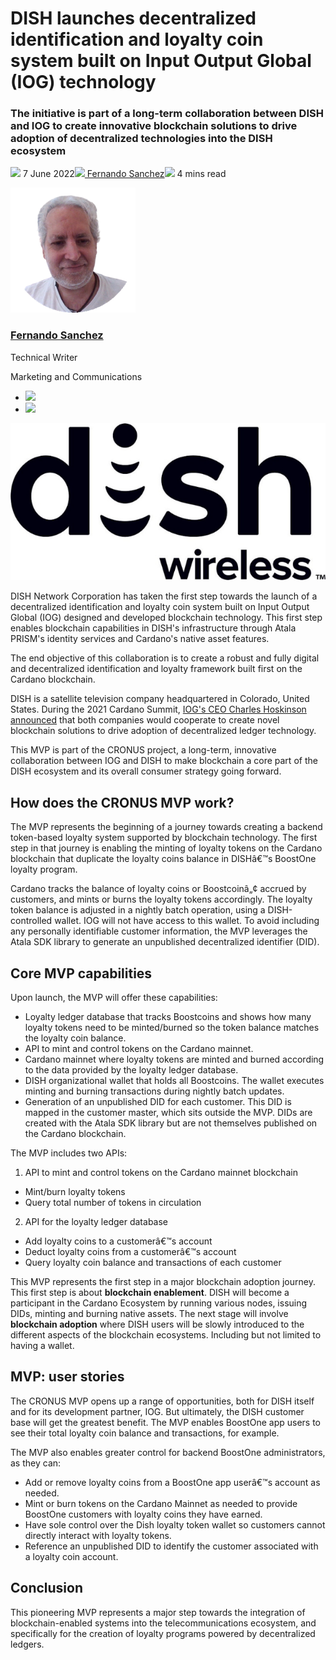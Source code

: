 # DISH launches decentralized identification and loyalty coin system built on Input Output Global (IOG) technology
### **The initiative is part of a long-term collaboration between DISH and IOG to create innovative blockchain solutions to drive adoption of decentralized technologies into the DISH ecosystem**
![](img/2022-06-07-dish-launches-decentralized-identification-and-loyalty-coin-system-built-on-input-output-global-iog-technology.002.png) 7 June 2022![](img/2022-06-07-dish-launches-decentralized-identification-and-loyalty-coin-system-built-on-input-output-global-iog-technology.002.png)[ Fernando Sanchez](tmp//en/blog/authors/fernando-sanchez/page-1/)![](img/2022-06-07-dish-launches-decentralized-identification-and-loyalty-coin-system-built-on-input-output-global-iog-technology.003.png) 4 mins read

![Fernando Sanchez](img/2022-06-07-dish-launches-decentralized-identification-and-loyalty-coin-system-built-on-input-output-global-iog-technology.004.png)[](tmp//en/blog/authors/fernando-sanchez/page-1/)
### [**Fernando Sanchez**](tmp//en/blog/authors/fernando-sanchez/page-1/)
Technical Writer

Marketing and Communications

- ![](img/2022-06-07-dish-launches-decentralized-identification-and-loyalty-coin-system-built-on-input-output-global-iog-technology.005.png)[](mailto:fernando.sanchez@iohk.io "Email")
- ![](img/2022-06-07-dish-launches-decentralized-identification-and-loyalty-coin-system-built-on-input-output-global-iog-technology.006.png)[](https://www.linkedin.com/in/linkedinsanchezf/ "LinkedIn")

![DISH launches decentralized identification and loyalty coin system built on Input Output Global (IOG) technology](img/2022-06-07-dish-launches-decentralized-identification-and-loyalty-coin-system-built-on-input-output-global-iog-technology.007.jpeg)

DISH Network Corporation has taken the first step towards the launch of a decentralized identification and loyalty coin system built on Input Output Global (IOG) designed and developed blockchain technology. This first step enables blockchain capabilities in DISH's infrastructure through Atala PRISM's identity services and Cardano's native asset features.

The end objective of this collaboration is to create a robust and fully digital and decentralized identification and loyalty framework built first on the Cardano blockchain.

DISH is a satellite television company headquartered in Colorado, United States. During the 2021 Cardano Summit, [IOG's CEO Charles Hoskinson announced](https://youtu.be/MPobkiSbx5M) that both companies would cooperate to create novel blockchain solutions to drive adoption of decentralized ledger technology.

This MVP is part of the CRONUS project, a long-term, innovative collaboration between IOG and DISH to make blockchain a core part of the DISH ecosystem and its overall consumer strategy going forward. 
## **How does the CRONUS MVP work?**
The MVP represents the beginning of a journey towards creating a backend token-based loyalty system supported by blockchain technology. The first step in that journey is enabling the minting of loyalty tokens on the Cardano blockchain that duplicate the loyalty coins balance in DISHâ€™s BoostOne loyalty program.

Cardano tracks the balance of loyalty coins or Boostcoinâ„¢ accrued by customers, and mints or burns the loyalty tokens accordingly. The loyalty token balance is adjusted in a nightly batch operation, using a DISH-controlled wallet. IOG will not have access to this wallet. To avoid including any personally identifiable customer information, the MVP leverages the Atala SDK library to generate an unpublished decentralized identifier (DID).
## **Core MVP capabilities**
Upon launch, the MVP will offer these capabilities:

- Loyalty ledger database that tracks Boostcoins and shows how many loyalty tokens need to be minted/burned so the token balance matches the loyalty coin balance.
- API to mint and control tokens on the Cardano mainnet.
- Cardano mainnet where loyalty tokens are minted and burned according to the data provided by the loyalty ledger database.
- DISH organizational wallet that holds all Boostcoins. The wallet executes minting and burning transactions during nightly batch updates.
- Generation of an unpublished DID for each customer. This DID is mapped in the customer master, which sits outside the MVP. DIDs are created with the Atala SDK library but are not themselves published on the Cardano blockchain.

The MVP includes two APIs:

1. API to mint and control tokens on the Cardano mainnet blockchain
- Mint/burn loyalty tokens
- Query total number of tokens in circulation
2. API for the loyalty ledger database
- Add loyalty coins to a customerâ€™s account
- Deduct loyalty coins from a customerâ€™s account
- Query loyalty coin balance and transactions of each customer

This MVP represents the first step in a major blockchain adoption journey. This first step is about **blockchain enablement**. DISH will become a participant in the Cardano Ecosystem by running various nodes, issuing DIDs, minting and burning native assets. The next stage will involve **blockchain adoption** where DISH users will be slowly introduced to the different aspects of the blockchain ecosystems. Including but not limited to having a wallet.
## **MVP: user stories**
The CRONUS MVP opens up a range of opportunities, both for DISH itself and for its development partner, IOG. But ultimately, the DISH customer base will get the greatest benefit. The MVP enables BoostOne app users to see their total loyalty coin balance and transactions, for example.

The MVP also enables greater control for backend BoostOne administrators, as they can:

- Add or remove loyalty coins from a BoostOne app userâ€™s account as needed.
- Mint or burn tokens on the Cardano Mainnet as needed to provide BoostOne customers with loyalty coins they have earned.
- Have sole control over the Dish loyalty token wallet so customers cannot directly interact with loyalty tokens.
- Reference an unpublished DID to identify the customer associated with a loyalty coin account.
## **Conclusion**
This pioneering MVP represents a major step towards the integration of blockchain-enabled systems into the telecommunications ecosystem, and specifically for the creation of loyalty programs powered by decentralized ledgers.
